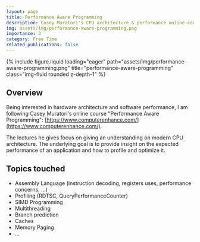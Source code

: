 ```yaml
---
layout: page
title: Performance Aware Programming
description: Casey Muratori's CPU architecture & performance online course
img: assets/img/performance-aware-programming.png
importance: 3
category: Free Time
related_publications: false
---
```


<div class="row">
    <div class="col-sm mt-3 mt-md-0">
        {% include figure.liquid loading="eager" path="assets/img/performance-aware-programming.png" title="performance-aware-programming" class="img-fluid rounded z-depth-1" %}
    </div>
</div>

<h2 id="features">Overview</h2>

Being interested in hardware architecture and software performance, I am following Casey Muratori's online course "Performance Aware Programming": [https://www.computerenhance.com/](https://www.computerenhance.com/).

The lectures he gives focus on giving an understanding on modern CPU architecture. The underlying goal is to provide insight on the expected performance of an application and how to profile and optimize it.

<h2 id="features">Topics touched</h2>

- Assembly Language (instruction decoding, registers uses, performance concerns, ...)
- Profiling (RDTSC, QueryPerformanceCounter)
- SIMD Programming
- Multithreading
- Branch prediction
- Caches
- Memory Paging
- ...

